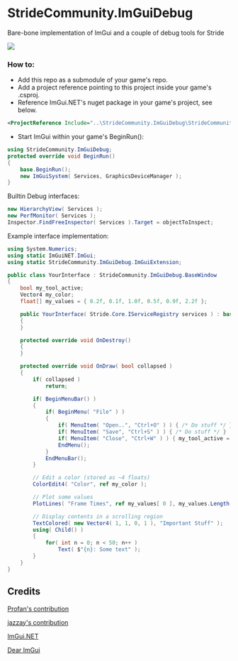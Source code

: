 StrideCommunity.ImGuiDebug
=====

Bare-bone implementation of ImGui and a couple of debug tools for Stride

![](https://user-images.githubusercontent.com/5742236/55237373-563a1400-5232-11e9-8c24-beeaf127c0ac.png)

### How to:
* Add this repo as a submodule of your game's repo.
* Add a project reference pointing to this project inside your game's .csproj.
* Reference ImGui.NET's nuget package in your game's project, see below.
```xml
<ProjectReference Include="..\StrideCommunity.ImGuiDebug\StrideCommunity.ImGuiDebug.csproj" />
```
* Start ImGui within your game's BeginRun():
```cs
using StrideCommunity.ImGuiDebug;
protected override void BeginRun()
{
    base.BeginRun();
    new ImGuiSystem( Services, GraphicsDeviceManager );
}
```

Builtin Debug interfaces:
```cs
new HierarchyView( Services );
new PerfMonitor( Services );
Inspector.FindFreeInspector( Services ).Target = objectToInspect;
```

Example interface implementation:
```cs
using System.Numerics;
using static ImGuiNET.ImGui;
using static StrideCommunity.ImGuiDebug.ImGuiExtension;

public class YourInterface : StrideCommunity.ImGuiDebug.BaseWindow
{
    bool my_tool_active;
    Vector4 my_color;
    float[] my_values = { 0.2f, 0.1f, 1.0f, 0.5f, 0.9f, 2.2f };

    public YourInterface( Stride.Core.IServiceRegistry services ) : base( services )
    {
    }

    protected override void OnDestroy()
    {
    }

    protected override void OnDraw( bool collapsed )
    {
        if( collapsed )
            return;

        if( BeginMenuBar() )
        {
            if( BeginMenu( "File" ) )
            {
                if( MenuItem( "Open..", "Ctrl+O" ) ) { /* Do stuff */ }
                if( MenuItem( "Save", "Ctrl+S" ) ) { /* Do stuff */ }
                if( MenuItem( "Close", "Ctrl+W" ) ) { my_tool_active = false; }
                EndMenu();
            }
            EndMenuBar();
        }

        // Edit a color (stored as ~4 floats)
        ColorEdit4( "Color", ref my_color );

        // Plot some values
        PlotLines( "Frame Times", ref my_values[ 0 ], my_values.Length );

        // Display contents in a scrolling region
        TextColored( new Vector4( 1, 1, 0, 1 ), "Important Stuff" );
        using( Child() )
        {
            for( int n = 0; n < 50; n++ )
                Text( $"{n}: Some text" );
        }
    }
}

```

Credits
-------
[Profan's contribution](https://github.com/profan/dear-xenko)

[jazzay's contribution](https://github.com/jazzay/Xenko.Extensions#xenkoimgui)

[ImGui.NET](https://github.com/mellinoe/ImGui.NET)

[Dear ImGui](https://github.com/ocornut/imgui)
